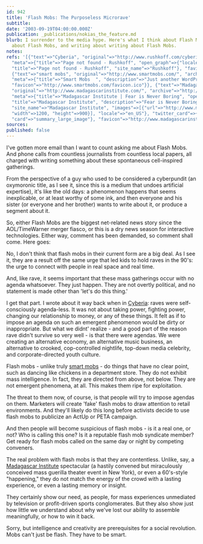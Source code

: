 ```yaml
---
id: 942
title: 'Flash Mobs: The Purposeless Microrave'
subtitle: 
date: '2003-09-19T04:00:00.000Z'
publication: _publications/nokias_the_feature.md
blurb: I surrender to the media hype. Here's what I think about Flash Mobs, writing
  about Flash Mobs, and writing about writing about Flash Mobs.
notes: 
refs: '[{"text"=>"Cyberia", "original"=>"http://www.rushkoff.com/cyberia.html", "archive"=>"http://web.archive.org/web/20080324221701/http://www.rushkoff.com:80/cyberia.html",
  "meta"=>{"title"=>"Page not found - Rushkoff", "open_graph"=>{"locale"=>"en_US",
  "title"=>"Page not found - Rushkoff", "site_name"=>"Rushkoff"}, "favicon"=>"http://www.rushkoff.com/favicon-16x16.png"}},
  {"text"=>"smart mobs", "original"=>"http://www.smartmobs.com/", "archive"=>"http://web.archive.org/web/20200730000926/http://www.smartmobs.com/",
  "meta"=>{"title"=>"Smart Mobs  ", "description"=>"Just another WordPress weblog",
  "favicon"=>"http://www.smartmobs.com/favicon.ico"}}, {"text"=>"Madagascar Institute",
  "original"=>"http://www.madagascarinstitute.com/", "archive"=>"http://web.archive.org/web/20200114203940/http://www.madagascarinstitute.com:80/",
  "meta"=>{"title"=>"Madagascar Institute | Fear is Never Boring", "open_graph"=>{"type"=>"website",
  "title"=>"Madagascar Institute", "description"=>"Fear is Never Boring", "url"=>"http://www.madagascarinstitute.com/",
  "site_name"=>"Madagascar Institute", "images"=>[{"url"=>"http://www.madagascarinstitute.com/wp-content/uploads/2009/10/5042142461_82b1707157_o.jpg",
  "width"=>1200, "height"=>900}], "locale"=>"en_US"}, "twitter_card"=>{"images"=>[{"url"=>"http://www.madagascarinstitute.com/wp-content/uploads/2009/10/5042142461_82b1707157_o.jpg?w=640"}],
  "card"=>"summary_large_image"}, "favicon"=>"http://www.madagascarinstitute.com/favicon.ico"}}]'
sources: 
published: false
---
```

I've gotten more email than I want to count asking me about Flash Mobs. And phone calls from countless journalists from countless local papers, all charged with writing something about these spontaneous cell-inspired gatherings.

From the perspective of a guy who used to be considered a cyberpundit (an oxymoronic title, as I see it, since this is a medium that undoes artificial expertise), it's like the old days: a phenomenon happens that seems inexplicable, or at least worthy of some ink, and then everyone and his sister (or everyone and her brother) wants to write about it, or produce a segment about it.

So, either Flash Mobs are the biggest net-related news story since the AOL/TimeWarner merger fiasco, or this is a dry news season for interactive technologies. Either way, comment has been demanded, so comment shall come. Here goes:

No, I don't think that flash mobs in their current form are a big deal. As I see it, they are a result off the same urge that led kids to hold raves in the 90's: the urge to connect with people in real space and real time.

And, like rave, it seems important that these mass gatherings occur with no agenda whatsoever. They just happen. They are not overtly political, and no statement is made other than 'let's do this thing.'

I get that part. I wrote about it way back when in [Cyberia](http://www.rushkoff.com/cyberia.html): raves were self-consciously agenda-less. It was not about taking power, fighting power, changing our relationship to money, or any of these things. It felt as if to impose an agenda on such an emergent phenomenon would be dirty or inappropriate. But what we didnt' realize - and a good part of the reason rave didn't survive so very well - is that there were agendas. We were creating an alternative economy, an alternative music business, an alternative to crooked, cop-controlled nightlife, top-down media celebrity, and corporate-directed youth culture.

Flash mobs - unlike truly [smart mobs](http://www.smartmobs.com/) - do things that have no clear point, such as dancing like chickens in a department store. They do not exhibit mass intelligence. In fact, they are directed from above, not below. They are not emergent phenomena, at all. This makes them ripe for exploitation.

The threat to them now, of course, is that people will try to impose agendas on them. Marketers will create 'fake' flash mobs to draw attention to retail environments. And they'll likely do this long before activists decide to use flash mobs to publicize an ActUp or PETA campaign.

And then people will become suspicious of flash mobs - is it a real one, or not? Who is calling this one? Is it a reputable flash mob syndicate member? Get ready for flash mobs called on the same day or night by competing conveners.

The real problem with flash mobs is that they are contentless. Unlike, say, a [Madagascar Institute](http://www.madagascarinstitute.com/) spectacular (a hastily convened but miraculously conceived mass guerilla theater event in New York), or even a 60's-style "happening," they do not match the energy of the crowd with a lasting experience, or even a lasting memory or insight.

They certainly show our need, as people, for mass experiences unmediated by television or profit-driven sports conglomerates. But they also show just how little we understand about why we've lost our ability to assemble meaningfully, or how to win it back.

Sorry, but intelligence and creativity are prerequisites for a social revolution. Mobs can't just be flash. They have to be smart.
